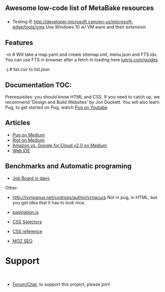 
## Awesome low-code list of MetaBake resources

###
- Testing IE http://developer.microsoft.com/en-us/microsoft-edge/tools/vms
Use Windows 10 w/ VM ware and their extension


## Features


-m # Will take a map.yaml and create sitemap.xml, menu.json and FTS.idx. You can use FTS in browser after a fetch in loading here [lunrjs.com/guides](http://lunrjs.com/guides/index_prebuilding.html#loading)

-j # list.csv to list.json


## Documentation TOC:

Prerequisites: you should know HTML and CSS. If you need to catch up, we recommend 'Design and Build Websites' by Jon Duckett. You will also learn Pug, to get started on Pug, watch [Pug on Youtube](http://youtube.com/watch?v=wzAWI9h3q18)


## Articles

- [Pug on Medium](http://medium.com/@WolfgangGehner/using-pug-for-static-and-dynamic-data-binding-56a1cc378b81
)
- [Riot on Medium](http://medium.com/@uptimevic/learn-riot-js-dynamic-binding-in-90-seconds-fcece5237c67)
- [Amazon vs. Google for Cloud v2.0 on Medium](http://medium.com/@WolfgangGehner/amazon-vs-google-for-cloud-2-0-web-apps-extreme-server-less-for-data-and-authentication-cc7fa247e853)
- [Web IDE](http://medium.com/@WolfgangGehner/three-steps-to-using-a-web-ide-to-develop-and-build-in-the-cloud-d88586255c67)








## Benchmarks and Automatic programing
- [Job Board in days](http://medium.com/@mattia_asti/creating-a-job-board-in-a-few-days-contentful-riot-js-bulma-io-293276516301)




Other:
- http://tympanus.net/codrops/author/crnacura
Not in pug, in HTML, but you get idea that it has to look nice.


- [pagination.js](http://pagination.js.org)


- [CSS Selectors](http://adam-marsden.co.uk/css-cheat-sheet)
- [CSS reference](http://tympanus.net/codrops/css_reference/)


- [MOZ SEO](https://moz.com/link-explorer?utm_source=facebook&utm_medium=paid&utm_campaign=mp_links_18)





# Support

&nbsp;
- <a href='http://chat.MetaBake.org' target='_blank'>Forum/Chat</a>, to support this project, please join!



